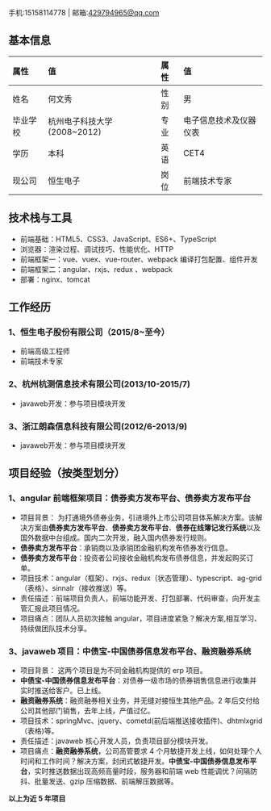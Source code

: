 手机:15158114778 | 邮箱:429794965@qq.com

## 基本信息

| 属性     | 值                          | 属性 | 值                     |
| :------- | :-------------------------- | :--- | :--------------------- |
| 姓名     | 何文秀                      | 性别 | 男                     |
| 毕业学校 | 杭州电子科技大学(2008~2012) | 专业 | 电子信息技术及仪器仪表 |
| 学历     | 本科                        | 英语 | CET4                   |
| 现公司   | 恒生电子                    | 岗位 | 前端技术专家           |

## 技术栈与工具

- 前端基础：HTML5、CSS3、JavaScript、ES6+、TypeScript
- 浏览器：渲染过程、调试技巧、性能优化、HTTP
- 前端框架一：vue、vuex、vue-router、webpack 编译打包配置、组件开发
- 前端框架二：angular、rxjs、redux 、webpack
- 部署：nginx、tomcat

## 工作经历

### 1、恒生电子股份有限公司（2015/8~至今）
- 前端高级工程师
- 前端技术专家

### 2、杭州杭测信息技术有限公司(2013/10-2015/7)
- javaweb开发：参与项目模块开发

### 3、浙江朗森信息科技有限公司(2012/6-2013/9)
- javaweb开发：参与项目模块开发

## 项目经验（按类型划分）

### 1、angular 前端框架项目：**债券卖方发布平台**、**债券卖方发布平台**

- 项目背景： 为打通境外债券业务，引进境外上市公司项目体系解决方案。该解决方案由**债券卖方发布平台**、**债券卖方发布平台**、**债券在线簿记发行系统**以及国外数据中台组成。国内二次开发，融入国内债券发行规则。
- **债券卖方发布平台**：承销商以及承销团金融机构发布债券发行信息。
- **债券卖方发布平台**：投资者公司接收金融机构发布债券信息，并发起购买订单。
- 项目技术：angular（框架）、rxjs、redux（状态管理）、typescript、ag-grid（表格）、sinnalr（接收推送）等。
- 责任描述：前端项目负责人，前端功能开发、打包部署、代码审查，向开发主管汇报此项目情况。
- 项目痛点：团队人员初次接触 angular，项目进度紧急？解决方案,相互学习、持续做团队技术分享。


### 3、javaweb 项目：**中债宝-中国债券信息发布平台**、**融资融券系统**

- 项目背景： 这两个项目是为不同金融机构提供的 erp 项目。
- **中债宝-中国债券信息发布平台**：对债券一级市场的债券销售信息进行收集并实时推送给客户。已上线。
- **融资融券系统**：融资融券相关业务，并无缝对接恒生其他产品。2 年后交付给公司其他部门销售，去年上线，产值过亿。
- 项目技术：springMvc、jquery、cometd(前后端推送接收插件)、dhtmlxgrid（表格)等。
- 责任描述：javaweb 核心开发人员，负责项目部分模块开发。
- 项目痛点：**融资融券系统**，公司高管要求 4 个月敏捷开发上线，如何处理个人时间和工作时间？解决方案，封闭式敏捷开发。**中债宝-中国债券信息发布平台**，实时推送数据出现高频高量时段，服务器和前端 web 性能调优？间隔防抖、批量发送、gzip 压缩数据、前端解压数据等。

**以上为近 5 年项目**
